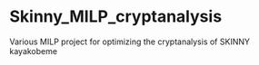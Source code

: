 # Skinny_MILP_cryptanalysis
Various MILP project for optimizing the cryptanalysis of SKINNY
kayakobeme
